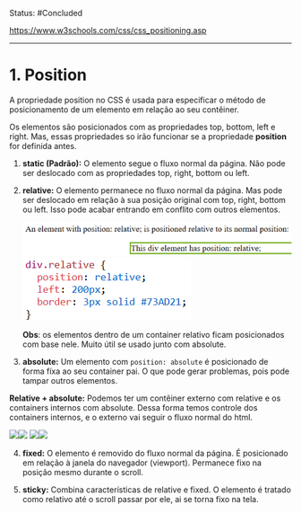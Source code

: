 
Status: #Concluded 

https://www.w3schools.com/css/css_positioning.asp
___
# **1. Position** 

A propriedade position no CSS é usada para especificar o método de posicionamento de um elemento em relação ao seu contêiner.

Os elementos são posicionados com as propriedades top, bottom, left e right. Mas, essas propriedades so irão funcionar se a propriedade **position** for definida antes.

1. **static (Padrão):** O elemento segue o fluxo normal da página. Não pode ser deslocado com as propriedades top, right, bottom ou left.

2. **relative:** O elemento permanece no fluxo normal da página.  Mas pode ser deslocado em relação à sua posição original com top, right, bottom ou left. Isso pode acabar entrando em conflito com outros elementos.
	
	![Pasted image 20250513095359](../../attachments/Pasted%20image%2020250513095359.png)
	![Pasted image 20250513095413](../../attachments/Pasted%20image%2020250513095413.png)
	
	**Obs**: os elementos dentro de um container relativo ficam posicionados com base nele. Muito útil se usado junto com absolute.

3. **absolute:** Um elemento com ``position: absolute`` é posicionado de forma fíxa ao seu container pai. O que pode gerar problemas, pois pode tampar outros elementos.

**Relative + absolute:** Podemos ter um contêiner externo com relative e os containers internos com absolute. Dessa forma temos controle dos containers internos, e o externo vai seguir o fluxo normal do html.

![](https://lh7-rt.googleusercontent.com/docsz/AD_4nXeO_7EB6F12MjRRvDXRYH2fxcf1-bhqXSjaQrnf0AvGIYmqMByVvYw55bTy0L7neGDMOeiCwIObETmnxjnXXVkgMIPdLVeFDWqIsoOn8e3z9FuMtrT2g9a0ducxGmNA2Vc05qQXig?key=VYJVAqKhTdZyHt8enJbiwA)![](https://lh7-rt.googleusercontent.com/docsz/AD_4nXe8fNxUNvSkbqhBY-E8srpAI28GZpNuugPlMCOX00o5fiz_kTkoZEVauL8y1AaA4xGQFXOgqXqVORdiglu-A90rBTuh0xpFxmPuVTlYFv6nO-8BmnXyZFi_ZSULZgCbPeMihpdL?key=VYJVAqKhTdZyHt8enJbiwA)
![](https://lh7-rt.googleusercontent.com/docsz/AD_4nXeC-SUontTWMDLeIqf0k4ZDaHBb04b-UR2hVJCcw6fbrAmrhq_a4cOyTIujT3UbUCeHaSBNcHRR1bzTdeZpuX_yzyE8NWCg_dcvGpt2WJRPVQCv0hrRI6XUvBrjZ7aWmtUeCQWx?key=VYJVAqKhTdZyHt8enJbiwA)![](https://lh7-rt.googleusercontent.com/docsz/AD_4nXeK2Jj278Q_zUxHZ_YxeQ7VPgJlfj9nDt5d_cYoa2085ujVjutcNbBfh98OqhjSybmT8Sb7sas8_8syDZfUWQMsz72RZV3yF0eHK5ngwZh9AazKpPJc_nYMaaSYXRboKvAm918x?key=VYJVAqKhTdZyHt8enJbiwA)

4. **fixed:** O elemento é removido do fluxo normal da página. É posicionado em relação à janela do navegador (viewport). Permanece fixo na posição mesmo durante o scroll.

5. **sticky:** Combina características de relative e fixed. O elemento é tratado como relativo até o scroll passar por ele, ai se torna fixo na tela.  



